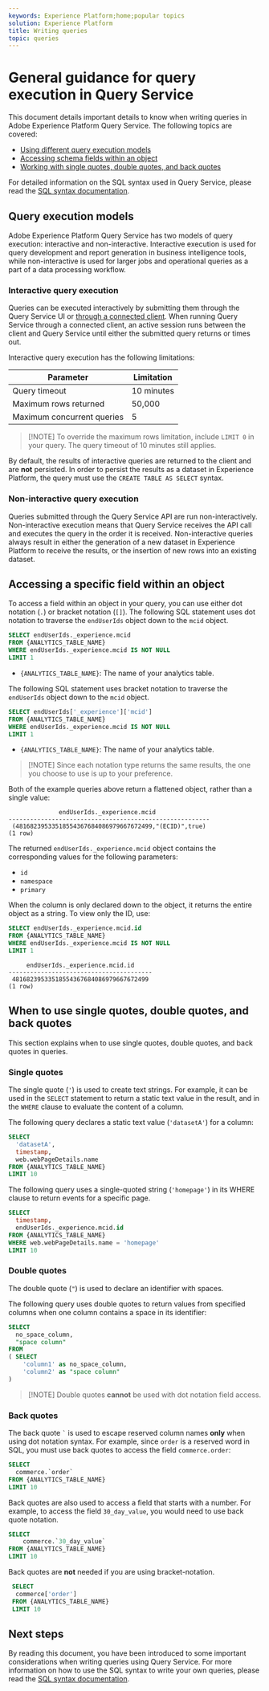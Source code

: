 ```yaml
---
keywords: Experience Platform;home;popular topics
solution: Experience Platform
title: Writing queries
topic: queries
---
```


# General guidance for query execution in Query Service

This document details important details to know when writing queries in Adobe Experience Platform Query Service. The following topics are covered:
- [Using different query execution models](#query-execution-models)
- [Accessing schema fields within an object](#working-with-schema-fields-and-objects)
- [Working with single quotes, double quotes, and back quotes](#when-to-use-single-quotes-double-quotes-and-back-quotes)

For detailed information on the SQL syntax used in Query Service, please read the [SQL syntax documentation](../sql/syntax.md).

## Query execution models

Adobe Experience Platform Query Service has two models of query execution: interactive and non-interactive. Interactive execution is used for query development and report generation in business intelligence tools, while non-interactive is used for larger jobs and operational queries as a part of a data processing workflow.

### Interactive query execution

Queries can be executed interactively by submitting them through the Query Service UI or [through a connected client][connect-client]. When running Query Service through a connected client, an active session runs between the client and Query Service until either the submitted query returns or times out.

Interactive query execution has the following limitations:

|Parameter       | Limitation   |
|--------------- |-------------|
|Query timeout | 10 minutes |
|Maximum rows returned | 50,000| 
|Maximum concurrent queries | 5 |

>[!NOTE] To override the maximum rows limitation, include `LIMIT 0` in your query. The query timeout of 10 minutes still applies. 

By default, the results of interactive queries are returned to the client and are **not** persisted. In order to persist the results as a dataset in Experience Platform, the query must use the `CREATE TABLE AS SELECT` syntax.

### Non-interactive query execution

Queries submitted through the Query Service API are run non-interactively. Non-interactive execution means that Query Service receives the API call and executes the query in the order it is received. Non-interactive queries always result in either the generation of a new dataset in Experience Platform to receive the results, or the insertion of new rows into an existing dataset. 

## Accessing a specific field within an object

To access a field within an object in your query, you can use either dot notation (`.`) or bracket notation (`[]`). The following SQL statement uses dot notation to traverse the `endUserIds` object down to the `mcid` object.

  ```sql
  SELECT endUserIds._experience.mcid
  FROM {ANALYTICS_TABLE_NAME}
  WHERE endUserIds._experience.mcid IS NOT NULL
  LIMIT 1
  ```

- `{ANALYTICS_TABLE_NAME}`: The name of your analytics table. 

The following SQL statement uses bracket notation to traverse the `endUserIds` object down to the `mcid` object. 

```sql
SELECT endUserIds['_experience']['mcid']
FROM {ANALYTICS_TABLE_NAME}
WHERE endUserIds._experience.mcid IS NOT NULL
LIMIT 1
```

- `{ANALYTICS_TABLE_NAME}`: The name of your analytics table. 

>[!NOTE] Since each notation type returns the same results, the one you choose to use is up to your preference.

Both of the example queries above return a flattened object, rather than a single value:

```console
              endUserIds._experience.mcid   
--------------------------------------------------------
 (48168239533518554367684086979667672499,"(ECID)",true)
(1 row)
```

The returned `endUserIds._experience.mcid` object contains the corresponding values for the following parameters:

- `id`
- `namespace`
- `primary`

When the column is only declared down to the object, it returns the entire object as a string. To view only the ID, use:

```sql
SELECT endUserIds._experience.mcid.id
FROM {ANALYTICS_TABLE_NAME}
WHERE endUserIds._experience.mcid IS NOT NULL
LIMIT 1
```

```console 
     endUserIds._experience.mcid.id 
----------------------------------------
 48168239533518554367684086979667672499
(1 row)
```

## When to use single quotes, double quotes, and back quotes

This section explains when to use single quotes, double quotes, and back quotes in queries. 

### Single quotes

The single quote (`'`) is used to create text strings. For example, it can be used in the `SELECT` statement to return a static text value in the result, and in the `WHERE` clause to evaluate the content of a column.

The following query declares a static text value (`'datasetA'`) for a column:

```sql
SELECT 
  'datasetA',
  timestamp,
  web.webPageDetails.name
FROM {ANALYTICS_TABLE_NAME}
LIMIT 10
```

The following query uses a single-quoted string (`'homepage'`) in its WHERE clause to return events for a specific page.

```sql
SELECT 
  timestamp,
  endUserIds._experience.mcid.id
FROM {ANALYTICS_TABLE_NAME}
WHERE web.webPageDetails.name = 'homepage'
LIMIT 10
```

### Double quotes

The double quote (`"`) is used to declare an identifier with spaces.

The following query uses double quotes to return values from specified columns when one column contains a space in its identifier:

```sql
SELECT
  no_space_column,
  "space column"
FROM
( SELECT 
    'column1' as no_space_column,
    'column2' as "space column"
)
```

>[!NOTE] Double quotes **cannot** be used with dot notation field access. 

### Back quotes

The back quote `` ` `` is used to escape reserved column names **only** when using  dot notation syntax. For example, since `order` is a reserved word in SQL, you must use back quotes to access the field `commerce.order`:

```sql
SELECT 
  commerce.`order`
FROM {ANALYTICS_TABLE_NAME}
LIMIT 10
```

Back quotes are also used to access a field that starts with a number. For example, to access the field `30_day_value`, you would need to use back quote notation.

```SQL
SELECT
    commerce.`30_day_value`
FROM {ANALYTICS_TABLE_NAME}
LIMIT 10
```

Back quotes are **not** needed if you are using bracket-notation.

```sql
 SELECT
  commerce['order']
 FROM {ANALYTICS_TABLE_NAME}
 LIMIT 10
```

## Next steps

By reading this document, you have been introduced to some important considerations when writing queries using Query Service. For more information on how to use the SQL syntax to write your own queries, please read the [SQL syntax documentation](../sql/syntax.md).

[connect-client]: ../clients/overview.md